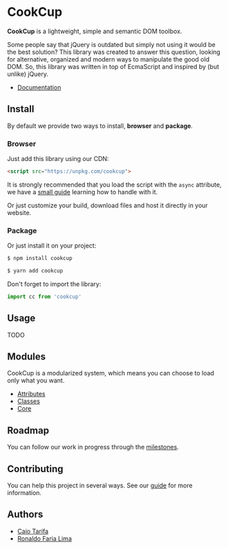 # CookCup

**CookCup** is a lightweight, simple and semantic DOM toolbox.

Some people say that jQuery is outdated but simply not using it would be the best solution? This library was created to answer this question, looking for alternative, organized and modern ways to manipulate the good old DOM. So, this library was written in top of EcmaScript and inspired by (but unlike) jQuery.

- [Documentation](https://github.com/cookcup/cookcup/wiki)

## Install

By default we provide two ways to install, **browser** and **package**.

### Browser

Just add this library using our CDN:

```html
<script src="https://unpkg.com/cookcup">
```

It is strongly recommended that you load the script with the `async` attribute, we have a [small guide](https://github.com/cookcup/cookcup/wiki/Guide:-Asynchronous-load) learning how to handle with it.

Or just customize your build, download files and host it directly in your website.

### Package

Or just install it on your project:

```bash
$ npm install cookcup
```

```bash
$ yarn add cookcup
```

Don't forget to import the library:

```javascript
import cc from 'cookcup'
```

## Usage

TODO

## Modules

CookCup is a modularized system, which means you can choose to load only what you want.

- [Attributes](https://github.com/cookcup/cookcup/wiki/Module:-Attributes)
- [Classes](https://github.com/cookcup/cookcup/wiki/Module:-Classes)
- [Core](https://github.com/cookcup/cookcup/wiki/Module:-Core)

## Roadmap

You can follow our work in progress through the [milestones](https://github.com/cookcup/cookcup/milestones).

## Contributing

You can help this project in several ways. See our [guide](#) for more information.

## Authors

- [Caio Tarifa](/caiotarifa)
- [Ronaldo Faria Lima](/ronflima)
